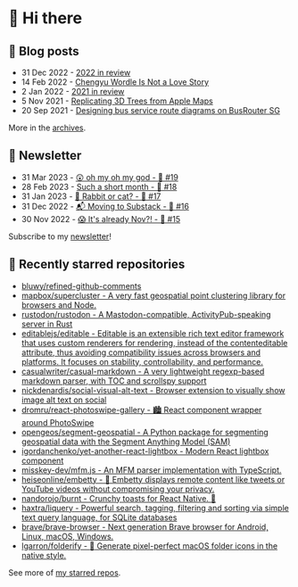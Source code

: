 # 👋 Hi there

## 📝 Blog posts

<!-- feed start -->
- 31 Dec 2022 - [2022 in review](https://cheeaun.com/blog/2022/12/2022-in-review/)
- 14 Feb 2022 - [Chengyu Wordle Is Not a Love Story](https://cheeaun.com/blog/2022/02/chengyu-wordle-is-not-a-love-story/)
- 2 Jan 2022 - [2021 in review](https://cheeaun.com/blog/2022/01/2021-in-review/)
- 5 Nov 2021 - [Replicating 3D Trees from Apple Maps](https://cheeaun.com/blog/2021/11/replicating-3d-trees-apple-maps/)
- 20 Sep 2021 - [Designing bus service route diagrams on BusRouter SG](https://cheeaun.com/blog/2021/09/bus-service-route-diagrams-busrouter-sg/)
<!-- feed end -->

More in the [archives](https://cheeaun.com/blog/archives/).

## 📰 Newsletter

<!-- newsletter start -->
- 31 Mar 2023 - [😲 oh my oh my god - 🥫 #19](https://cheeaun.substack.com/p/oh-my-oh-my-god-19)
- 28 Feb 2023 - [Such a short month - 🥫 #18](https://cheeaun.substack.com/p/such-a-short-month-18)
- 31 Jan 2023 - [🧧 Rabbit or cat? - 🥫 #17](https://cheeaun.substack.com/p/rabbit-or-cat-17)
- 31 Dec 2022 - [📬 Moving to Substack - 🥫 #16](https://cheeaun.substack.com/p/moving-to-substack-16)
- 30 Nov 2022 - [😱 It's already Nov?! - 🥫 #15](https://cheeaun.substack.com/p/it-s-already-nov-15-1433832)
<!-- newsletter end -->

Subscribe to my [newsletter](https://cheeaun.substack.com/)!

## 🌟 Recently starred repositories

<!-- starred repos start -->
- [bluwy/refined-github-comments](https://github.com/bluwy/refined-github-comments)
- [mapbox/supercluster - A very fast geospatial point clustering library for browsers and Node.](https://github.com/mapbox/supercluster)
- [rustodon/rustodon - A Mastodon-compatible, ActivityPub-speaking server in Rust](https://github.com/rustodon/rustodon)
- [editablejs/editable - Editable is an extensible rich text editor framework that uses custom renderers for rendering, instead of the contenteditable attribute, thus avoiding compatibility issues across browsers and platforms. It focuses on stability, controllability, and performance.](https://github.com/editablejs/editable)
- [casualwriter/casual-markdown - A very lightweight regexp-based markdown parser, with TOC and scrollspy support](https://github.com/casualwriter/casual-markdown)
- [nickdenardis/social-visual-alt-text - Browser extension to visually show image alt text on social](https://github.com/nickdenardis/social-visual-alt-text)
- [dromru/react-photoswipe-gallery - 🏙 React component wrapper around PhotoSwipe](https://github.com/dromru/react-photoswipe-gallery)
- [opengeos/segment-geospatial - A Python package for segmenting geospatial data with the Segment Anything Model (SAM)](https://github.com/opengeos/segment-geospatial)
- [igordanchenko/yet-another-react-lightbox - Modern React lightbox component](https://github.com/igordanchenko/yet-another-react-lightbox)
- [misskey-dev/mfm.js - An MFM parser implementation with TypeScript.](https://github.com/misskey-dev/mfm.js)
- [heiseonline/embetty - 🐙 Embetty displays remote content like tweets or YouTube videos without compromising your privacy.](https://github.com/heiseonline/embetty)
- [nandorojo/burnt - Crunchy toasts for React Native. 🍞](https://github.com/nandorojo/burnt)
- [haxtra/liquery - Powerful search, tagging, filtering and sorting via simple text query language, for SQLite databases](https://github.com/haxtra/liquery)
- [brave/brave-browser - Next generation Brave browser for Android, Linux, macOS, Windows.](https://github.com/brave/brave-browser)
- [lgarron/folderify - :file_folder: Generate pixel-perfect macOS folder icons in the native style.](https://github.com/lgarron/folderify)
<!-- starred repos end -->

See more of [my starred repos](https://github.com/stars/cheeaun/).
